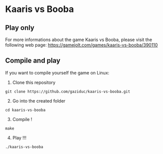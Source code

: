 # Kaaris vs Booba
## Play only
For more informations about the game Kaaris vs Booba, please visit the following web page: https://gamejolt.com/games/kaaris-vs-booba/390110
## Compile and play
If you want to compile yourself the game on Linux:
1. Clone this repository
```
git clone https://github.com/gaziduc/kaaris-vs-booba.git
```
2. Go into the created folder
```
cd kaaris-vs-booba
```
3. Compile !
```
make
```
4. Play !!!
```
./kaaris-vs-booba
```
